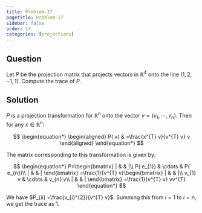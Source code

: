 ```yaml
---
title: Problem-17
pagetitle: Problem-17
sidebar: false
order: 17
categories: [projections]
---
```


## Question

Let $P$ be the projection matrix that projects vectors in $\mathbb{R}^{4}$ onto the line $(1, 2, -1, 1)$. Compute the trace of $P$.

## Solution

$P$ is a projection transformation for $\mathbb{R}^{n}$ onto the vector $v=( v_{1} ,\cdots ,v_{n})$. Then for any $x\in \mathbb{R}^{n}$:



$$
\begin{equation*}
\begin{aligned}
P( x) & =\frac{x^{T} v}{v^{T} v} v
\end{aligned}
\end{equation*}
$$



The matrix corresponding to this transformation is given by:


$$
\begin{equation*}
P=\begin{bmatrix}
| &  & |\\
P( e_{1}) & \cdots  & P( e_{n})\\
| &  & |
\end{bmatrix} =\frac{1}{v^{T} v}\begin{bmatrix}
| &  & |\\
v_{1} v & \cdots  & v_{n} v\\
| &  & |
\end{bmatrix} =\frac{1}{v^{T} v} vv^{T}
\end{equation*}
$$



We have $P_{ii} =\frac{v_{i}^{2}}{v^{T} v}$. Summing this from $i=1$ to $i=n$, we get the trace as $1$.